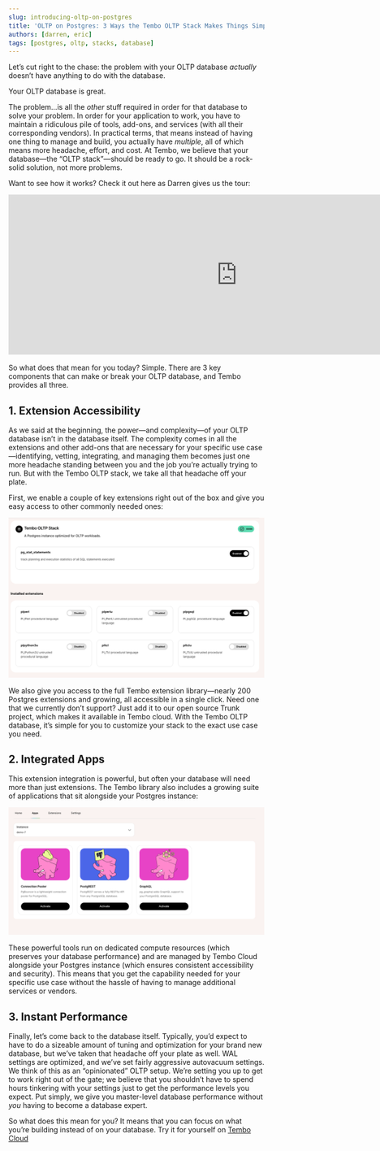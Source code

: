 ```yaml
---
slug: introducing-oltp-on-postgres
title: 'OLTP on Postgres: 3 Ways the Tembo OLTP Stack Makes Things Simple'
authors: [darren, eric]
tags: [postgres, oltp, stacks, database]
---
```


Let’s cut right to the chase: the problem with your OLTP database _actually_ doesn’t have anything to do with the database.

Your OLTP database is great.

The problem…is all the _other_ stuff required in order for that database to solve your problem. In order for your application to work, you have to maintain a ridiculous pile of tools, add-ons, and services (with all their corresponding vendors). In practical terms, that means instead of having one thing to manage and build, you actually have _multiple_, all of which means more headache, effort, and cost. At Tembo, we believe that your database—the “OLTP stack”—should be ready to go. It should be a rock-solid solution, not more problems.

Want to see how it works? Check it out here as Darren gives us the tour:

<div style={{ position: 'relative', width: '100%', paddingBottom: '56.25%', marginBottom: '5%'}}>
  <iframe 
    style={{ position: 'absolute', top:'10px', width: '100%', height: '100%' }}
    width="900" 
    height="315" 
    src="https://www.youtube.com/embed/ys7l7WhlV6Y?si=9lkAlIuMd240kluY" 
    title="YouTube video player" 
    frameBorder="0" 
    allow="accelerometer; autoplay; clipboard-write; encrypted-media; gyroscope; picture-in-picture" 
    allowFullScreen>
  </iframe>
</div>

So what does that mean for you today? Simple. There are 3 key components that can make or break your OLTP database, and Tembo provides all three.

## 1. Extension Accessibility

As we said at the beginning, the power—and complexity—of your OLTP database isn’t in the database itself. The complexity comes in all the extensions and other add-ons that are necessary for your specific use case—identifying, vetting, integrating, and managing them becomes just one more headache standing between you and the job you’re actually trying to run. But with the Tembo OLTP stack, we take all that headache off your plate.

First, we enable a couple of key extensions right out of the box and give you easy access to other commonly needed ones:

![extensions](./extensions.png 'extensions')

We also give you access to the full Tembo extension library—nearly 200 Postgres extensions and growing, all accessible in a single click. Need one that we currently don’t support? Just add it to our open source Trunk project, which makes it available in Tembo cloud. With the Tembo OLTP database, it’s simple for you to customize your stack to the exact use case you need.

## 2. Integrated Apps

This extension integration is powerful, but often your database will need more than just extensions. The Tembo library also includes a growing suite of applications that sit alongside your Postgres instance:

![apps](./apps.png 'apps')

These powerful tools run on dedicated compute resources (which preserves your database performance) and are managed by Tembo Cloud alongside your Postgres instance (which ensures consistent accessibility and security). This means that you get the capability needed for your specific use case without the hassle of having to manage additional services or vendors.

## 3. Instant Performance

Finally, let’s come back to the database itself. Typically, you’d expect to have to do a sizeable amount of tuning and optimization for your brand new database, but we’ve taken that headache off your plate as well. WAL settings are optimized, and we’ve set fairly aggressive autovacuum settings. We think of this as an “opinionated” OLTP setup. We’re setting you up to get to work right out of the gate; we believe that you shouldn’t have to spend hours tinkering with your settings just to get the performance levels you expect. Put simply, we give you master-level database performance without _you_ having to become a database expert.

So what does this mean for you? It means that you can focus on what you’re building instead of on your database. Try it for yourself on [Tembo Cloud](https://cloud.tembo.io)
